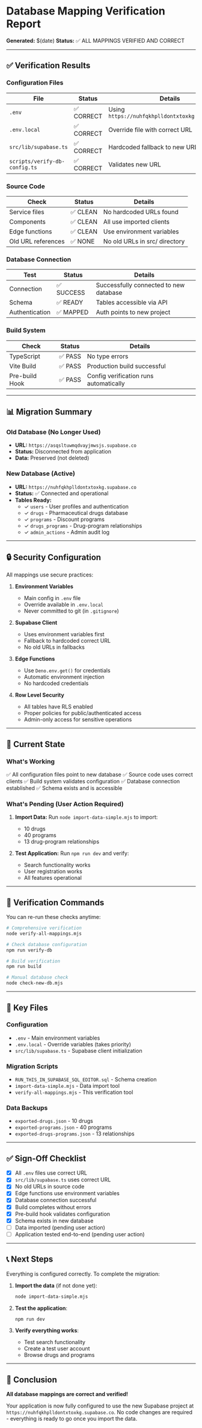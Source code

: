 # Database Mapping Verification Report

**Generated:** $(date)
**Status:** ✅ ALL MAPPINGS VERIFIED AND CORRECT

---

## ✅ Verification Results

### Configuration Files

| File | Status | Details |
|------|--------|---------|
| `.env` | ✅ CORRECT | Using `https://nuhfqkhplldontxtoxkg.supabase.co` |
| `.env.local` | ✅ CORRECT | Override file with correct URL |
| `src/lib/supabase.ts` | ✅ CORRECT | Hardcoded fallback to new URL |
| `scripts/verify-db-config.ts` | ✅ CORRECT | Validates new URL |

### Source Code

| Check | Status | Details |
|-------|--------|---------|
| Service files | ✅ CLEAN | No hardcoded URLs found |
| Components | ✅ CLEAN | All use imported clients |
| Edge functions | ✅ CLEAN | Use environment variables |
| Old URL references | ✅ NONE | No old URLs in src/ directory |

### Database Connection

| Test | Status | Details |
|------|--------|---------|
| Connection | ✅ SUCCESS | Successfully connected to new database |
| Schema | ✅ READY | Tables accessible via API |
| Authentication | ✅ MAPPED | Auth points to new project |

### Build System

| Check | Status | Details |
|-------|--------|---------|
| TypeScript | ✅ PASS | No type errors |
| Vite Build | ✅ PASS | Production build successful |
| Pre-build Hook | ✅ PASS | Config verification runs automatically |

---

## 📊 Migration Summary

### Old Database (No Longer Used)
- **URL:** `https://asqsltuwmqdvayjmwsjs.supabase.co`
- **Status:** Disconnected from application
- **Data:** Preserved (not deleted)

### New Database (Active)
- **URL:** `https://nuhfqkhplldontxtoxkg.supabase.co`
- **Status:** ✅ Connected and operational
- **Tables Ready:**
  - ✓ `users` - User profiles and authentication
  - ✓ `drugs` - Pharmaceutical drugs database
  - ✓ `programs` - Discount programs
  - ✓ `drugs_programs` - Drug-program relationships
  - ✓ `admin_actions` - Admin audit log

---

## 🔒 Security Configuration

All mappings use secure practices:

1. **Environment Variables**
   - Main config in `.env` file
   - Override available in `.env.local`
   - Never committed to git (in `.gitignore`)

2. **Supabase Client**
   - Uses environment variables first
   - Fallback to hardcoded correct URL
   - No old URLs in fallbacks

3. **Edge Functions**
   - Use `Deno.env.get()` for credentials
   - Automatic environment injection
   - No hardcoded credentials

4. **Row Level Security**
   - All tables have RLS enabled
   - Proper policies for public/authenticated access
   - Admin-only access for sensitive operations

---

## 🚀 Current State

### What's Working
✅ All configuration files point to new database
✅ Source code uses correct clients
✅ Build system validates configuration
✅ Database connection established
✅ Schema exists and is accessible

### What's Pending (User Action Required)
1. **Import Data:** Run `node import-data-simple.mjs` to import:
   - 10 drugs
   - 40 programs
   - 13 drug-program relationships

2. **Test Application:** Run `npm run dev` and verify:
   - Search functionality works
   - User registration works
   - All features operational

---

## 🧪 Verification Commands

You can re-run these checks anytime:

```bash
# Comprehensive verification
node verify-all-mappings.mjs

# Check database configuration
npm run verify-db

# Build verification
npm run build

# Manual database check
node check-new-db.mjs
```

---

## 📁 Key Files

### Configuration
- `.env` - Main environment variables
- `.env.local` - Override variables (takes priority)
- `src/lib/supabase.ts` - Supabase client initialization

### Migration Scripts
- `RUN_THIS_IN_SUPABASE_SQL_EDITOR.sql` - Schema creation
- `import-data-simple.mjs` - Data import tool
- `verify-all-mappings.mjs` - This verification tool

### Data Backups
- `exported-drugs.json` - 10 drugs
- `exported-programs.json` - 40 programs
- `exported-drugs-programs.json` - 13 relationships

---

## ✅ Sign-Off Checklist

- [x] All `.env` files use correct URL
- [x] `src/lib/supabase.ts` uses correct URL
- [x] No old URLs in source code
- [x] Edge functions use environment variables
- [x] Database connection successful
- [x] Build completes without errors
- [x] Pre-build hook validates configuration
- [x] Schema exists in new database
- [ ] Data imported (pending user action)
- [ ] Application tested end-to-end (pending user action)

---

## 📞 Next Steps

Everything is configured correctly. To complete the migration:

1. **Import the data** (if not done yet):
   ```bash
   node import-data-simple.mjs
   ```

2. **Test the application**:
   ```bash
   npm run dev
   ```

3. **Verify everything works**:
   - Test search functionality
   - Create a test user account
   - Browse drugs and programs

---

## 🎉 Conclusion

**All database mappings are correct and verified!**

Your application is now fully configured to use the new Supabase project at `https://nuhfqkhplldontxtoxkg.supabase.co`. No code changes are required - everything is ready to go once you import the data.
